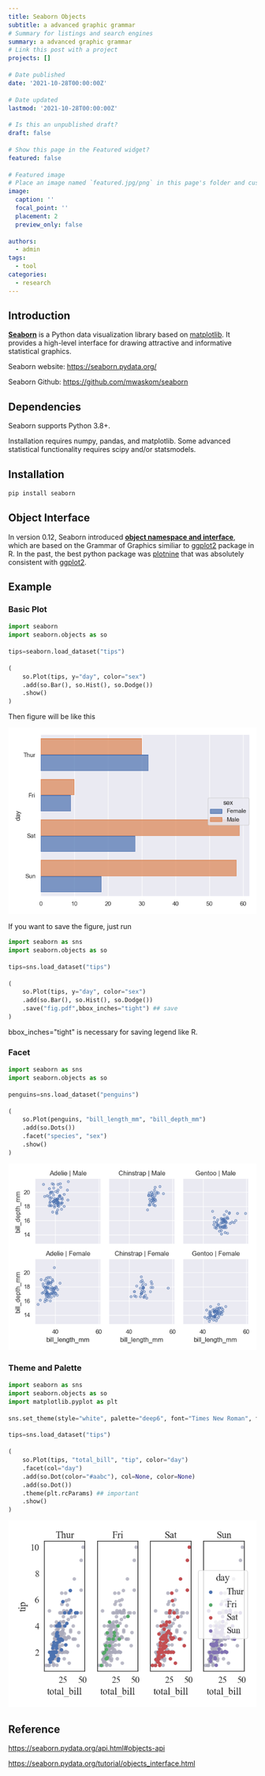 ```yaml
---
title: Seaborn Objects
subtitle: a advanced graphic grammar
# Summary for listings and search engines
summary: a advanced graphic grammar
# Link this post with a project
projects: []

# Date published
date: '2021-10-28T00:00:00Z'

# Date updated
lastmod: '2021-10-28T00:00:00Z'

# Is this an unpublished draft?
draft: false

# Show this page in the Featured widget?
featured: false

# Featured image
# Place an image named `featured.jpg/png` in this page's folder and customize its options here.
image:
  caption: ''
  focal_point: ''
  placement: 2
  preview_only: false

authors:
  - admin
tags: 
  - tool
categories:
  - research
---
```


## Introduction

[**Seaborn**](https://seaborn.pydata.org/) is a Python data visualization library based on [matplotlib](https://matplotlib.org/). It provides a high-level interface for drawing attractive and informative statistical graphics.

Seaborn website: https://seaborn.pydata.org/

Seaborn Github: https://github.com/mwaskom/seaborn

## Dependencies

Seaborn supports Python 3.8+.

Installation requires numpy, pandas, and matplotlib. Some advanced statistical functionality requires scipy and/or statsmodels.

## Installation

```zsh
pip install seaborn
```

## Object Interface

In version 0.12, Seaborn introduced [**object namespace and interface**](https://seaborn.pydata.org/tutorial/objects_interface.html), which are based on the Grammar of Graphics similiar to [ggplot2](https://ggplot2-book.org/) package in R. In the past, the best python package was [plotnine](https://plotnine.readthedocs.io/en/stable/index.html) that was absolutely consistent with [ggplot2](https://ggplot2-book.org/).

## Example

### Basic Plot

```python
import seaborn
import seaborn.objects as so

tips=seaborn.load_dataset("tips")

(
    so.Plot(tips, y="day", color="sex")
    .add(so.Bar(), so.Hist(), so.Dodge())
    .show()
)
```

Then figure will be like this

![](./fig1.png)

If you want to save the figure, just run

```python
import seaborn as sns
import seaborn.objects as so

tips=sns.load_dataset("tips")

(
    so.Plot(tips, y="day", color="sex")
    .add(so.Bar(), so.Hist(), so.Dodge())
    .save("fig.pdf",bbox_inches="tight") ## save
)
```
bbox_inches="tight" is necessary for saving legend like R.

### Facet

```python
import seaborn as sns
import seaborn.objects as so

penguins=sns.load_dataset("penguins")

(
    so.Plot(penguins, "bill_length_mm", "bill_depth_mm")
    .add(so.Dots())
    .facet("species", "sex")
    .show()
)
```
![](./fig2.png)

### Theme and Palette

```python
import seaborn as sns
import seaborn.objects as so
import matplotlib.pyplot as plt

sns.set_theme(style="white", palette="deep6", font="Times New Roman", font_scale=1.5) ## settings

tips=sns.load_dataset("tips")

(
    so.Plot(tips, "total_bill", "tip", color="day")
    .facet(col="day")
    .add(so.Dot(color="#aabc"), col=None, color=None)
    .add(so.Dot())
    .theme(plt.rcParams) ## important
    .show()
)
```

![](./fig3.png)


## Reference

https://seaborn.pydata.org/api.html#objects-api

https://seaborn.pydata.org/tutorial/objects_interface.html